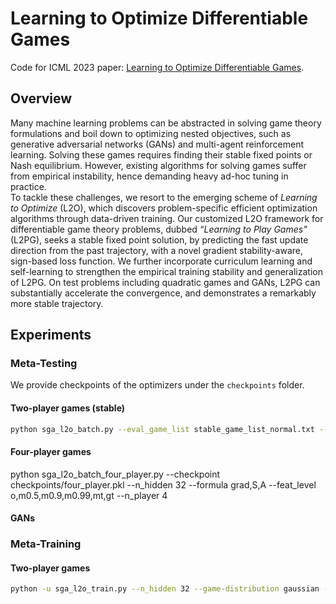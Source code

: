 # Learning to Optimize Differentiable Games

Code for ICML 2023 paper: [Learning to Optimize Differentiable Games](). 

## Overview

Many machine learning problems can be abstracted in solving game theory formulations and boil down to optimizing nested objectives, such as generative adversarial networks (GANs) and multi-agent reinforcement learning. 
Solving these games requires finding their stable fixed points or Nash equilibrium. However, existing algorithms for solving games suffer from empirical instability, hence demanding heavy ad-hoc tuning in practice.  
To tackle these challenges, we resort to the emerging scheme of $\textit{Learning to Optimize}$ (L2O), which discovers problem-specific efficient optimization algorithms through data-driven training. Our customized L2O framework for differentiable game theory problems, dubbed $\textit{``Learning to Play Games"}$ (L2PG), seeks a stable fixed point solution, by predicting the fast update direction from the past trajectory, with a novel gradient stability-aware, sign-based loss function. We further incorporate curriculum learning and self-learning to strengthen the empirical training stability and generalization of L2PG. On test problems including quadratic games and GANs, L2PG can substantially accelerate the convergence, and demonstrates a remarkably more stable trajectory.

## Experiments

### Meta-Testing

We provide checkpoints of the optimizers under the `checkpoints` folder.  

#### Two-player games (stable)

```bash
python sga_l2o_batch.py --eval_game_list stable_game_list_normal.txt --checkpoint checkpoints/two_player.pkl --n_hidden 32 --formula grad,A,S --feat_level o,m0.5,m0.9,m0.99,mt,gt
```

#### Four-player games 

python sga_l2o_batch_four_player.py  --checkpoint checkpoints/four_player.pkl  --n_hidden 32 --formula grad,S,A --feat_level o,m0.5,m0.9,m0.99,mt,gt --n_player 4


#### GANs

### Meta-Training

#### Two-player games

```bash
python -u sga_l2o_train.py --n_hidden 32 --game-distribution gaussian --formula grad,S,A --inner-iterations 100 --feat_level o,m0.5,m0.9,m0.99,mt,gt --unroll_length 10 --output-name all_cl_0.1_reg_2_0.95.pkl --eval-game-list stable_game_list_new.txt --init-mode ball  --use-slow-optimizer --use-slow-ema --slow-optimizer-freq 5 --epoch 300 --wandb-name all_cl_0.1_reg_2_0.95 --slow-ema 0.95 --slow-optimizer-start 0.1  --cl --reg_2 --data-cl --batch-size 128 
```